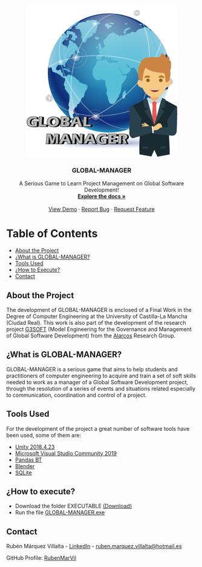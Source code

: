 <br />
<p align="center">
  <a href="https://github.com/RubenMarVil/Global-Manager_TFG">
    <img src="GLOBAL-MANAGER/Assets/GUIResources/ICONO.png" alt="Logo" width="400" height="400">
  </a>

  <h3 align="center">GLOBAL-MANAGER</h3>

  <p align="center">
    A Serious Game to Learn Project Management on Global Software Development!
    <br />
    <a href="https://github.com/RubenMarVil/Global-Manager_TFG"><strong>Explore the docs »</strong></a>
    <br />
    <br />
    <a href="https://github.com/RubenMarVil/Global-Manager_TFG/blob/master/Demo_GLOBAL-MANAGER.mkv">View Demo</a>
    ·
    <a href="https://github.com/RubenMarVil/Global-Manager_TFG/issues">Report Bug</a>
    ·
    <a href="https://github.com/RubenMarVil/Global-Manager_TFG/pulls">Request Feature</a>
  </p>
</p>

# Table of Contents
* [About the Project](#about-the-project)
* [¿What is GLOBAL-MANAGER?](#global-manager)
* [Tools Used](#tool-used)
* [¿How to Execute?](#execute)
* [Contact](#contact)

## About the Project
The development of GLOBAL-MANAGER is enclosed of a Final Work in the Degree of Computer Engineering at the University of Castilla-La Mancha (Ciudad Real). This work is also part of the development of the research project [G3SOFT](https://alarcos.esi.uclm.es/proyectos/G3SOFT/index.php) (Model Engineering for the Governance and Management of Global Software Development) from the [Alarcos](https://alarcos.esi.uclm.es/index.php) Research Group.

## ¿What is GLOBAL-MANAGER?
GLOBAL-MANAGER is a serious game that aims to help students and practitioners of computer engineering to acquire and train a set of soft skills needed to work as a manager of a Global Software Development project, through the resolution of a series of events and situations related especially to communication, coordination and control of a project.

## Tools Used
For the development of the project a great number of software tools have been used, some of them are:
* [Unity 2018.4.23](https://unity.com/)
* [Microsoft Visual Studio Community 2019](https://visualstudio.microsoft.com/es/vs/community/)
* [Pandas BT](http://www.pandabehaviour.com/?page_id=23)
* [Blender](https://www.blender.org/)
* [SQLite](https://sqlite.org/index.html)

## ¿How to execute?
* Download the folder EXECUTABLE [(Download)](https://minhaskamal.github.io/DownGit/#/home?url=https://github.com/RubenMarVil/Global-Manager_TFG/tree/master/EXECUTABLE)
* Run the file [GLOBAL-MANAGER.exe](./EXECUTABLE/GLOBAL-MANAGER.exe)

## Contact
Rubén Márquez Villalta - [LinkedIn](https://www.linkedin.com/in/ruben-marquez-villalta/) - ruben.marquez.villalta@hotmail.es

GitHub Profile: [RubenMarVil](https://github.com/RubenMarVil)
